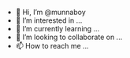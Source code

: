 - 👋 Hi, I’m @munnaboy
- 👀 I’m interested in ...
- 🌱 I’m currently learning ...
- 💞️ I’m looking to collaborate on ...
- 📫 How to reach me ...

<!---
munnaboy/munnaboy is a ✨ special ✨ repository because its `README.md` (this file) appears on your GitHub profile.
You can click the Preview link to take a look at your changes.
--->
